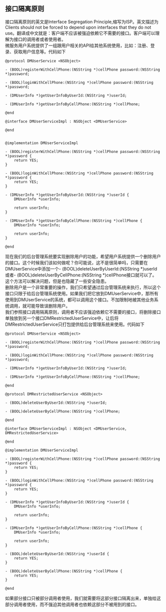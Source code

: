 ## 接口隔离原则
接口隔离原则的英文是Interface Segregation Principle,缩写为ISP。英文描述为Clients should not be forced to depend upon interfaces that they do not use。翻译成中文就是：客户端不应该被强迫依赖它不需要的接口。客户端可以理解为接口的调用者或者使用者。  
微服务用户系统提供了一组跟用户相关的API给其他系统使用，比如：注册、登录、获取用户信息等。代码如下
```
@protocol DMUserService <NSObject>

- (BOOL)registerWithCellPhone:(NSString *)cellPhone password:(NSString *)password;

- (BOOL)loginWithCellPhone:(NSString *)cellPhone password:(NSString *)password;

- (DMUserInfo *)getUserInfoByUserId:(NSString *)userId;

- (DMUserInfo *)getUserInfoByCellPhone:(NSString *)cellPhone;

@end

@interface DMUserServiceImpl : NSObject <DMUserService>

@end


@implementation DMUserServiceImpl

- (BOOL)registerWithCellPhone:(NSString *)cellPhone password:(NSString *)password {
    return YES;
}

- (BOOL)loginWithCellPhone:(NSString *)cellPhone password:(NSString *)password {
    return YES;
}

- (DMUserInfo *)getUserInfoByUserId:(NSString *)userId {
    DMUserInfo *userInfo;
    
    return userInfo;
}

- (DMUserInfo *)getUserInfoByCellPhone:(NSString *)cellPhone {
    DMUserInfo *userInfo;
    
    return userInfo;
}

@end

```
现在我们的后台管理系统要实现删除用户的功能，希望用户系统提供一个删除用户的接口。这个时候我们该如何做呢？你可能说，这不是很简单吗，只需要在DMUserService中添加一个- (BOOL)deleteUserByUserId:(NSString *)userId或者- (BOOL)deleteUserByCellPhone:(NSString *)cellPhone接口就可以了。这个方法可以解决问题，但是也隐藏了一些安全隐患。  
删除用户是一个非常重要的操作，我们只希望通过后台管理系统来执行，所以这个接口只限于给后台管理系统使用。如果我们把它放到DMUserService中，那所有使用到DMUserService的系统，都可以调用这个接口。不加限制地被其他业务系统调用，就可能导致误删除用户。  
我们参照接口调用隔离原则，调用者不应该强迫依赖它不需要的接口，将删除接口单独放到另一个接口DMRestrictedUserService中，让后将DMRestrictedUserService只打包提供给后台管理系统来使用。代码如下
```
@protocol DMUserService <NSObject>

- (BOOL)registerWithCellPhone:(NSString *)cellPhone password:(NSString *)password;

- (BOOL)loginWithCellPhone:(NSString *)cellPhone password:(NSString *)password;

- (DMUserInfo *)getUserInfoByUserId:(NSString *)userId;

- (DMUserInfo *)getUserInfoByCellPhone:(NSString *)cellPhone;

@end

@protocol DMRestrictedUserService <NSObject>

- (BOOL)deleteUserByUserId:(NSString *)userId;

- (BOOL)deleteUserByCellPhone:(NSString *)cellPhone;

@end

@interface DMUserServiceImpl : NSObject <DMUserService, DMRestrictedUserService>

@end

@implementation DMUserServiceImpl

- (BOOL)registerWithCellPhone:(NSString *)cellPhone password:(NSString *)password {
    return YES;
}

- (BOOL)loginWithCellPhone:(NSString *)cellPhone password:(NSString *)password {
    return YES;
}

- (DMUserInfo *)getUserInfoByUserId:(NSString *)userId {
    DMUserInfo *userInfo;
    
    return userInfo;
}

- (DMUserInfo *)getUserInfoByCellPhone:(NSString *)cellPhone {
    DMUserInfo *userInfo;
    
    return userInfo;
}

- (BOOL)deleteUserByUserId:(NSString *)userId {
    return YES;
}

- (BOOL)deleteUserByCellPhone:(NSString *)cellPhone {
    return YES;
}

@end

```
如果部分接口只被部分调用者使用，我们就需要将这部分接口隔离出来，单独给这部分调用者使用，而不强迫其他调用者也依赖这部分不被用到的接口。
